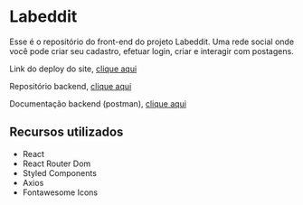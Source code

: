 # Labeddit

Esse é o repositório do front-end do projeto Labeddit. Uma rede social onde você pode criar seu cadastro, efetuar login, criar e interagir com postagens.

Link do deploy do site, [clique aqui](https://labeddit-edson-exe.surge.sh)

Repositório backend, [clique aqui](https://github.com/eaurelio/labeddit-node-backend)

Documentação backend (postman), [clique aqui](https://documenter.getpostman.com/view/24823115/2s9XxtzbGD)

## Recursos utilizados
* React
* React Router Dom
* Styled Components
* Axios
* Fontawesome Icons
